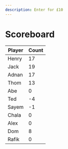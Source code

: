 ```yaml
---
description: Enter for £10
---
```


# Scoreboard

| Player | Count |
| ------ | ----- |
| Henry  | 17    |
| Jack   | 19    |
| Adnan  | 17    |
| Thom   | 13    |
| Abe    | 0     |
| Ted    | -4    |
| Sayem  | -1    |
| Chala  | 0     |
| Alex   | 0     |
| Dom    | 8     |
| Rafik  | 0     |
